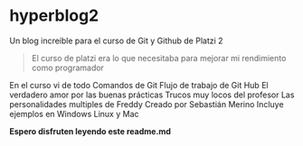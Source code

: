# hyperblog2

Un blog increible para el curso de Git y Github de Platzi 2

> El curso de platzi era lo que necesitaba para mejorar mi rendimiento como programador

En el curso vi de todo
Comandos de Git
Flujo de trabajo de Git Hub
El verdadero amor por las buenas prácticas
Trucos muy locos del profesor
Las personalidades multiples de Freddy
Creado por Sebastián Merino
Incluye ejemplos en Windows Linux y Mac

**Espero disfruten leyendo este readme.md**
